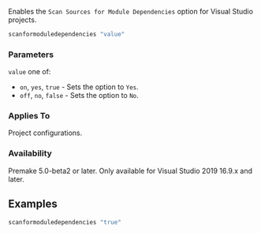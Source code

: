 Enables the `Scan Sources for Module Dependencies` option for Visual Studio projects.

```lua
scanformoduledependencies "value"
```

### Parameters ###

`value` one of:
* `on`, `yes`, `true` - Sets the option to `Yes`.
* `off`, `no`, `false` - Sets the option to `No`.

### Applies To ###

Project configurations.

### Availability ###

Premake 5.0-beta2 or later. Only available for Visual Studio 2019 16.9.x and later.

## Examples ##

```lua
scanformoduledependencies "true"
```
